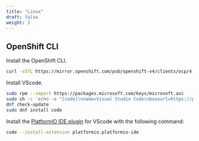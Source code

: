```yaml
---
title: "Linux"
draft: false
weight: 2
---
```


## OpenShift CLI

Install the OpenShift CLI.

```sh
curl -sSfL https://mirror.openshift.com/pub/openshift-v4/clients/ocp/4.11.21/openshift-client-linux.tar.gz | sudo tar -zx -C /usr/local/bin oc kubectl
```

Install VScode.

```sh
sudo rpm --import https://packages.microsoft.com/keys/microsoft.asc
sudo sh -c 'echo -e "[code]\nname=Visual Studio Code\nbaseurl=https://packages.microsoft.com/yumrepos/vscode\nenabled=1\ngpgcheck=1\ngpgkey=https://packages.microsoft.com/keys/microsoft.asc" > /etc/yum.repos.d/vscode.repo'
dnf check-update
sudo dnf install code
```

Install the [PlatformIO IDE plugin](https://docs.platformio.org/en/latest/integration/ide/) for VScode with the following command:

```sh
code --install-extension platformio.platformio-ide
```

